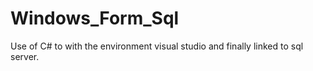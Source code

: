 # Windows_Form_Sql
Use of C# to with the environment visual studio and finally linked to sql server.
